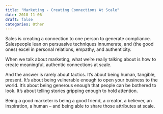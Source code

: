 ```yaml
---
title: "Marketing - Creating Connections At Scale"
date: 2018-11-06
draft: false
categories: Other
---
```


Sales is creating a connection to one person to generate compliance. Salespeople lean on persuasive techniques innumerate, and (the good ones) excel in personal relations, empathy, and authenticity.

When we talk about marketing, what we’re really talking about is how to create meaningful, authentic connections at scale. 

And the answer is rarely about tactics. It’s about being human, tangible, present. It’s about being vulnerable enough to open your business to the world. It’s about being generous enough that people can be bothered to look. It’s about telling stories gripping enough to hold attention. 

Being a good marketer is being a good friend, a creator, a believer, an inspiration, a human – and being able to share those attributes at scale.


